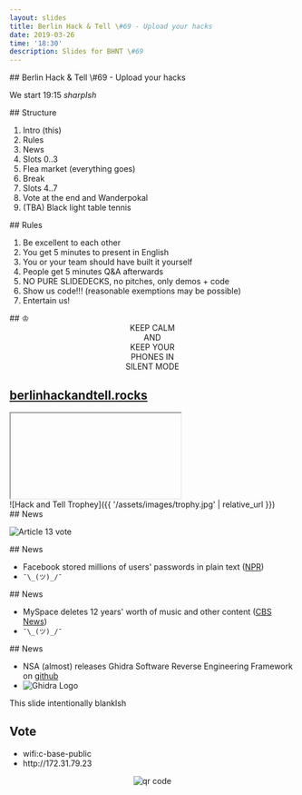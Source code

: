 ```yaml
---
layout: slides
title: Berlin Hack & Tell \#69 - Upload your hacks
date: 2019-03-26
time: '18:30'
description: Slides for BHNT \#69
---
```


<section data-markdown>
## Berlin Hack & Tell \#69 - Upload your hacks

We start 19:15 *sharpIsh*
</section>

<section data-markdown>
## Structure

1. Intro (this)
1. Rules
1. News
1. Slots 0..3
1. Flea market (everything goes)
1. Break
1. Slots 4..7
1. Vote at the end and Wanderpokal
1. (TBA) Black light table tennis
</section>

<section data-markdown>
## Rules

1. Be excellent to each other
1. You get 5 minutes to present in English
1. You or your team should have built it yourself
1. People get 5 minutes Q&A afterwards
1. NO PURE SLIDEDECKS, no pitches, only demos + code
1. Show us code!!! (reasonable exemptions may be possible)
1. Entertain us!
</section>

<section data-markdown>
## &#9812;
<center>
KEEP CALM</br>
AND</br>
KEEP YOUR</br>
PHONES IN</br>
SILENT MODE</br>
</center>
</section>

<section>
<h2><a href="https://berlinhackandtell.rocks/">berlinhackandtell.rocks</a></h2>
<iframe class="stretch" data-src="https://berlinhackandtell.rocks"></iframe>
</section>

<section data-markdown>
![Hack and Tell Trophey]({{ '/assets/images/trophy.jpg' | relative_url }})
</section>

<section data-markdown>
## News

![Article 13 vote](https://pbs.twimg.com/media/D2lS2JaW0AAMD5L.jpg)

</section>

<section data-markdown>
## News

* Facebook stored millions of users' passwords in plain text ([NPR](https://text.npr.org/s.php?sId=705588364))
* `¯\_(ツ)_/¯ `

</section>

<section data-markdown>
## News

* MySpace deletes 12 years' worth of music and other content ([CBS News](https://www.cbsnews.com/news/myspace-music-lost-as-12-years-worth-of-data-wiped-out/))
* `¯\_(ツ)_/¯ `

</section>

<section data-markdown>
## News

* NSA (almost) releases Ghidra Software Reverse Engineering Framework on [github](https://github.com/NationalSecurityAgency/ghidra)
* ![Ghidra Logo](https://www.nsa.gov/portals/70/Templates/Ghidra.png?ver=2019-01-31-122111-373)

</section>

<section data-markdown>
This slide intentionally blankIsh
</section>

<section>
<h2>Vote</h2>

<ul>
<li>wifi:c-base-public</li>
<li>http://172.31.79.23</li>
</ul>
<center>
<img src="http://api.qrserver.com/v1/create-qr-code/?color=000000&amp;bgcolor=FFFFFF&amp;data=http%3A%2F%2F172.31.79.23&amp;qzone=1&amp;margin=0&amp;size=400x400&amp;ecc=L" alt="qr code" />
</center>
</section>
